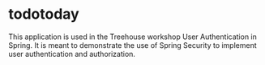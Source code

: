 # todotoday
This application is used in the Treehouse workshop User Authentication in Spring. It is meant to demonstrate the use of Spring Security to implement user authentication and authorization.